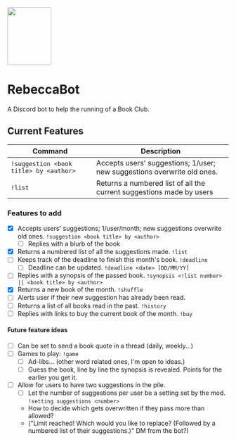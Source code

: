 <img src="https://i.imgur.com/BJ51QrD.jpg" width="100" height="131">

# RebeccaBot
A Discord bot to help the running of a Book Club.

## Current Features
| Command | Description |
| ------- | ----------- |
| `!suggestion <book title> by <author>` | Accepts users' suggestions; 1/user; new suggestions overwrite old ones. |
| `!list` | Returns a numbered list of all the current suggestions made by users |


### Features to add
- [x] Accepts users' suggestions; 1/user/month; new suggestions overwrite old ones. `!suggestion <book title> by <author>`
    - [ ] Replies with a blurb of the book
- [x] Returns a numbered list of all the suggestions made. `!list`
- [ ] Keeps track of the deadline to finish this month's book. `!deadline`
    - [ ] Deadline can be updated. `!deadline <date> [DD/MM/YY]`
- [ ] Replies with a synopsis of the passed book. `!synopsis <!list number> || <book title> by <author>`
- [x] Returns a new book of the month. `!shuffle`
- [ ] Alerts user if their new suggestion has already been read.
- [ ] Returns a list of all books read in the past. `!history`
- [ ] Replies with links to buy the current book of the month. `!buy`

#### Future feature ideas
- [ ] Can be set to send a book quote in a thread (daily, weekly...)
- [ ] Games to play: `!game`
    - [ ] Ad-libs... (other word related ones, I'm open to ideas.)
    - [ ] Guess the book, line by line the synopsis is revealed. Points for the earlier you get it.
- [ ] Allow for users to have two suggestions in the pile.
    - [ ] Let the number of suggestions per user be a setting set by the mod. `!setting suggestions <number>`
    - How to decide which gets overwritten if they pass more than allowed?
    - ("Limit reached! Which would you like to replace? (Followed by a numbered list of their suggestions.)" DM from the bot?)